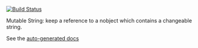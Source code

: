 [![Build Status](https://drone.io/github.com/christophehurpeau/dart-mutable_string/status.png)](https://drone.io/github.com/christophehurpeau/dart-mutable_string/latest)

Mutable String: keep a reference to a nobject which contains a changeable string.

See the [auto-generated docs](http://christophehurpeau.github.io/dart-injectable_application/docs/mutable_string.html)
